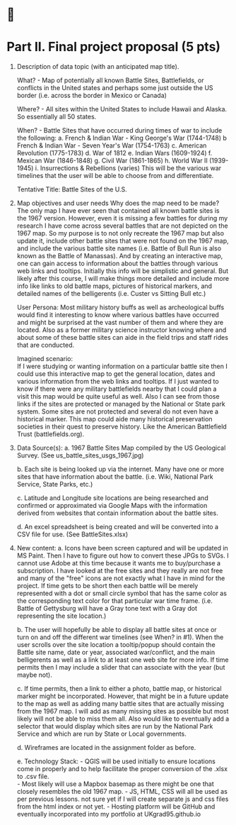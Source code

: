 # 🚀

# Part II. Final project proposal (5 pts)

1. Description of data topic (with an anticipated map title).

    What? - Map of potentially all known Battle Sites, Battlefields, or conflicts in the United states and perhaps some just outside the US border (i.e. across the border in Mexico or Canada)

    Where? - All sites within the United States to include Hawaii and Alaska.  So essentially all 50 states.

    When? - Battle Sites that have occurred during times of war to include the following:
       a. French & Indian War - King George's War (1744-1748)
       b  French & Indian War - Seven Year's War (1754-1763)
       c. American Revolution (1775-1783)
       d. War of 1812
       e. Indian Wars (1609-1924)
       f. Mexican War (1846-1848)
       g. Civil War (1861-1865)
       h. World War II (1939-1945)
       i. Insurrections & Rebellions (varies)
    This will be the various war timelines that the user will be able to choose from and differentiate.

    Tentative Title: Battle Sites of the U.S.

2. Map objectives and user needs
    Why does the map need to be made?    The only map I have ever seen that contained all known battle sites is the 1967 version.  However, even it is missing a few battles for during my research I have come across several battles that are not depicted on the 1967 map.  So my purpose is to not only recreate the 1967 map but also update it, include other battle sites that were not found on the 1967 map, and include the various battle site names (i.e. Battle of Bull Run is also known as the Battle of Manassas).  And by creating an interactive map, one can gain access to information about the battles through various web links and tooltips.  Initially this info will be simplistic and general.  But likely after this course, I will make things more detailed and include more info like links to old battle maps, pictures of historical markers, and detailed names of the belligerents (i.e. Custer vs Sitting Bull etc.)

    User Persona:  Most military history buffs as well as archeological buffs would find it interesting to know where various battles have occurred and might be surprised at the vast number of them and where they are located.  Also as a former military science instructor knowing where and about some of these battle sites can aide in the field trips and staff rides that are conducted.

    Imagined scenario:  
    If I were studying or wanting information on a particular battle site then I could use this interactive map to get the general location, dates and various information from the web links and tooltips.
    If I just wanted to know if there were any military battlefields nearby that I could plan a visit this map would be quite useful as well.  Also I can see from those links if the sites are protected or managed by the National or State park system.  Some sites are not protected and several do not even have a historical marker.  This map could aide many historical preservation societies in their quest to preserve history.  Like the American Battlefield Trust (battlefields.org).

3. Data Source(s): 
    a. 1967 Battle Sites Map compiled by the US Geological Survey.  (See us_battle_sites_usgs_1967.jpg)

    b. Each site is being looked up via the internet.  Many have one or more sites that have information about the battle.  (i.e. Wiki, National Park Service, State Parks, etc.)

    c. Latitude and Longitude site locations are being researched and confirmed or approximated via Google Maps with the information derived from websites that contain information about the battle sites.

    d. An excel spreadsheet is being created and will be converted into a CSV file for use.  (See BattleSites.xlsx)


4. New content:
    a. Icons have been screen captured and will be updated in MS Paint.  Then I have to figure out how to convert these JPGs to SVGs.  I cannot use Adobe at this time because it wants me to buy/purchase a subscription.  I have looked at the free sites and they really are not free and many of the "free" icons are not exactly what I have in mind for the project.  If time gets to be short then each battle will be merely represented with a dot or small circle symbol that has the same color as the corresponding text color for that particular war time frame.  (i.e. Battle of Gettysburg will have a Gray tone text with a Gray dot representing the site location.)

    b. The user will hopefully be able to display all battle sites at once or turn on and off the different war timelines (see When? in #1).  When the user scrolls over the site location a tooltip/popup should contain the Battle site name, date or year, associated war/conflict, and the main belligerents as well as a link to at least one web site for more info.  If time permits then I may include a slider that can associate with the year (but maybe not).

    c.  If time permits, then a link to either a photo, battle map, or historical marker might be incorporated.  However, that might be in a future update to the map as well as adding many battle sites that are actually missing from the 1967 map.  I will add as many missing sites as possible but most likely will not be able to miss them all.  Also would like to eventually add a selector that would display which sites are run by the National Park Service and which are run by State or Local governments.

    d. Wireframes are located in the assignment folder as before.

    e. Technology Stack:
        - QGIS will be used initially to ensure locations come in properly and to help facilitate the proper conversion of the .xlsx to .csv file.  
        - Most likely will use a Mapbox basemap as there might be one that closely resembles the old 1967 map.
        - JS, HTML, CSS will all be used as per previous lessons.  not sure yet if I will create separate js and css files from the html index or not yet.
        - Hosting platform will be GitHub and eventually incorporated into my portfolio at UKgrad95.github.io


